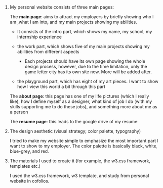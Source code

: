 1. My personal website consists of three main pages:

   The **main page**: aims to attract my employers by briefly showing who I am ,what I am into, and my main projects showing my abilities.
   
   - It consists of the intro part, which shows my name, my school, my internship experience
   
   - the work part, which shows five of my main projects showing my abilities from different aspects
   
     - Each projects should have its own page showing the whole design process, however, due to the time limitation, only the game letter city has its own site now. More will be added after.
       
   - the playground part, which has eight of my art pieces. I want to show how I view this world a bit through this part

    The **about page**: this page has one of my life pictures (which I really like), how I define myself as a designer, what kind of job I do (with my skills supporting me to do these jobs), and something more about me as a person

    The **resume page**: this leads to the google drive of my resume



2. The design aesthetic (visual strategy; color palette, typography)

    I tried to make my website simple to emphasize the most important part I want to show to my employer. The color palette is basically black, white, blue-grey, and red.


3. The materials I used to create it (for example, the w3.css framework, templates etc.)

    I used the w3.css framework, w3 template, and study from personal website in cofolios.
